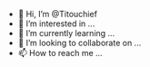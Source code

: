 - 👋 Hi, I’m @Titouchief
- 👀 I’m interested in ...
- 🌱 I’m currently learning ...
- 💞️ I’m looking to collaborate on ...
- 📫 How to reach me ...

<!---
Titouchief/Titouchief is a ✨ special ✨ repository because its `README.md` (this file) appears on your GitHub profile.
You can click the Preview link to take a look at your changes.
--->
